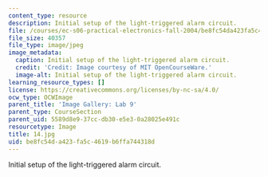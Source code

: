 ```yaml
---
content_type: resource
description: Initial setup of the light-triggered alarm circuit.
file: /courses/ec-s06-practical-electronics-fall-2004/be8fc54da423fa5c4619b6ffa744318d_14.jpg
file_size: 40357
file_type: image/jpeg
image_metadata:
  caption: Initial setup of the light-triggered alarm circuit.
  credit: 'Credit: Image courtesy of MIT OpenCourseWare.'
  image-alt: Initial setup of the light-triggered alarm circuit.
learning_resource_types: []
license: https://creativecommons.org/licenses/by-nc-sa/4.0/
ocw_type: OCWImage
parent_title: 'Image Gallery: Lab 9'
parent_type: CourseSection
parent_uid: 5589d8e9-37cc-db30-e5e3-0a28025e491c
resourcetype: Image
title: 14.jpg
uid: be8fc54d-a423-fa5c-4619-b6ffa744318d
---
```

Initial setup of the light-triggered alarm circuit.